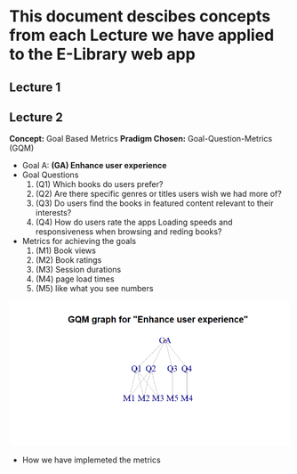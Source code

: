This document descibes concepts from each Lecture we have applied to the E-Library web app
==========================================================================================

Lecture 1
---------

Lecture 2
---------

**Concept:** Goal Based Metrics
**Pradigm Chosen:** Goal-Question-Metrics (GQM)

- Goal A: **(GA) Enhance user experience**
- Goal Questions
	1. (Q1) Which books do users prefer?
	2. (Q2) Are there specific genres or titles users wish we had more of?
	3. (Q3) Do users find the books in featured content relevant to their interests?
	4. (Q4) How do users rate the apps Loading speeds and responsiveness when browsing and reding books?
- Metrics for achieving the goals
	1. (M1) Book views
	2. (M2) Book ratings
	3. (M3) Session durations
	4. (M4) page load times
	5. (M5) like what you see numbers

![Graph](md-assets/Rplot.png)
- How we have implemeted the metrics